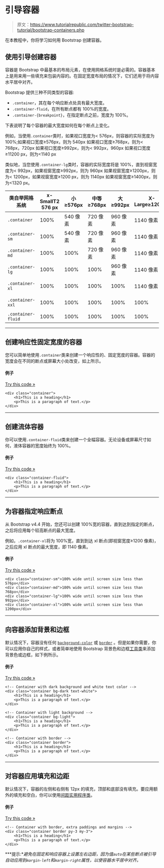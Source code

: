 # 引导容器

> 原文：<https://www.tutorialrepublic.com/twitter-bootstrap-tutorial/bootstrap-containers.php>

在本教程中，你将学习如何用 Bootstrap 创建容器。

## 使用引导创建容器

容器是 Bootstrap 中最基本的布局元素，在使用网格系统时是必需的。容器基本上是用来用一些填充来包装内容的。在固定宽度布局的情况下，它们还用于将内容水平居中对齐。

Bootstrap 提供三种不同类型的容器:

*   `.container`，其在每个响应断点处具有最大宽度。
*   `.container-fluid`，在所有断点都有 100%的宽度。
*   `.container-{breakpoint}`，在指定断点之前，宽度为 100%。

下表说明了每个容器的最大宽度如何在每个断点上变化。

例如，当使用`.container`类时，如果视口宽度为< 576px，则容器的实际宽度为 100%;如果视口宽度≥576px，则为 540px 如果视口宽度≥768px，则为< 768px，720px 如果视口宽度≥992px，则为< 992px，960px 如果视口宽度≥11200 px，则为<1140 px

类似地，当您使用`.container-lg`类时，容器的实际宽度将是 100%，直到视窗宽度为< 992px，如果视窗宽度≥992px，则为 960px 如果视窗宽度≥1200px，则为< 1200px，如果视窗宽度≥1200 px，则为 1140px 如果视窗宽度≥1400px，则为<1320 px。

| 类自举网格系统 | x-SmallT2 576 px | 小≥576px | 中等≥768px | 大≥992px | X-Large≥1200px | XX-大≥1400px |
| --- | --- | --- | --- | --- | --- | --- |
| `.container` | 100% | 540 像素 | 720 像素 | 960 像素 | 1140 像素 | 1320 像素 |
| `.container-sm` | 100% | 540 像素 | 720 像素 | 960 像素 | 1140 像素 | 1320 像素 |
| `.container-md` | 100% | 100% | 720 像素 | 960 像素 | 1140 像素 | 1320 像素 |
| `.container-lg` | 100% | 100% | 100% | 960 像素 | 1140 像素 | 1320 像素 |
| `.container-xl` | 100% | 100% | 100% | 100% | 1140 像素 | 1320 像素 |
| `.container-xxl` | 100% | 100% | 100% | 100% | 100% | 1320 像素 |
| `.container-fluid` | 100% | 100% | 100% | 100% | 100% | 100% |

* * *

## 创建响应性固定宽度的容器

您可以简单地使用`.container`类来创建一个响应性的、固定宽度的容器。容器的宽度会在不同的断点或屏幕大小处改变，如上所示。

#### 例子

[Try this code »](../codelab.php?topic=bootstrap&file=responsive-fixed-width-container "Try this code using online Editor")

```
<div class="container">
    <h1>This is a heading</h1>
    <p>This is a paragraph of text.</p>
</div>
```

* * *

## 创建流体容器

你可以使用`.container-fluid`类来创建一个全幅容器。无论设备或屏幕尺寸如何，液体容器的宽度始终为 100%。

#### 例子

[Try this code »](../codelab.php?topic=bootstrap&file=fluid-container "Try this code using online Editor")

```
<div class="container-fluid">
    <h1>This is a heading</h1>
    <p>This is a paragraph of text.</p>
</div>
```

* * *

## 为容器指定响应断点

从 Bootstrap v4.4 开始，您还可以创建 100%宽的容器，直到达到指定的断点，之后将应用每个较高断点的最大宽度。

例如，`.container-xl`将为 100%宽，直到到达 xl 断点(即视窗宽度≥1200 像素)，之后应用 xl 断点的最大宽度，即 1140 像素。

#### 例子

[Try this code »](../codelab.php?topic=bootstrap&file=specify-responsive-breakpoints-for-containers "Try this code using online Editor")

```
<div class="container-sm">100% wide until screen size less than 576px</div>
<div class="container-md">100% wide until screen size less than 768px</div>
<div class="container-lg">100% wide until screen size less than 992px</div>
<div class="container-xl">100% wide until screen size less than 1200px</div>
```

* * *

## 向容器添加背景和边框

默认情况下，容器没有任何 [`background-color`](/css-reference/css-background-color-property.php) 或 [`border`](/css-reference/css-color-property.php) 。但是如果你需要，你可以应用你自己的样式，或者简单地使用 Bootstrap 背景色和边框[工具类](bootstrap-helper-classes.php)来添加背景色或边框，如下例所示。

#### 例子

[Try this code »](../codelab.php?topic=bootstrap&file=set-background-and-borders-for-containers "Try this code using online Editor")

```
<!-- Container with dark background and white text color -->
<div class="container bg-dark text-white">
    <h1>This is a heading</h1>
    <p>This is a paragraph of text.</p>
</div>

<!-- Container with light background -->
<div class="container bg-light">
    <h1>This is a heading</h1>
    <p>This is a paragraph of text.</p>
</div>

<!-- Container with border -->
<div class="container border">
    <h1>This is a heading</h1>
    <p>This is a paragraph of text.</p>
</div>
```

* * *

## 对容器应用填充和边距

默认情况下，容器的左侧和右侧有 12px 的填充，顶部和底部没有填充。要应用额外的填充和空白，你可以使用[间距实用程序类](bootstrap-helper-classes.php)。

#### 例子

[Try this code »](../codelab.php?topic=bootstrap&file=set-paddings-and-margins-for-containers "Try this code using online Editor")

```
<!-- Container with border, extra paddings and margins -->
<div class="container border py-3 my-3">
    <h1>This is a heading</h1>
    <p>This is a paragraph of text.</p>
</div>
```

 ***提示:**避免在固定和响应容器上设置左右边距，因为值`auto`在某些断点被引导自动应用到`margin-left`和`margin-right`属性，以使容器水平居中对齐。*